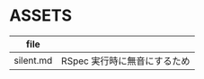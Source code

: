 # ASSETS

| file      |                              |
|-----------|------------------------------|
| silent.md | RSpec 実行時に無音にするため |

